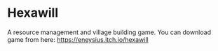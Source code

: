 # Hexawill
A resource management and village building game. You can download game from here: https://eneysius.itch.io/hexawill
